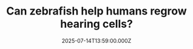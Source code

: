 ---
title: "Can zebrafish help humans regrow hearing cells?"
date: 2025-07-14T13:59:00.000Z
category: Health
externalLink: "https://www.sciencedaily.com/releases/2025/07/250714052110.htm"
image: ""
excerpt: "Zebrafish can regenerate sensory hair cells that humans permanently lose, like those in the inner ear linked to hearing and balance. New research reveals two specific genes that control how different supporting cells in zebrafish divide and regenerate, offering clues to how mammals might someday tap into similar regenerative powers.…"
---